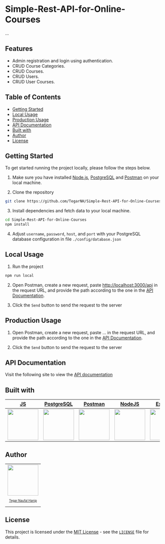 # Simple-Rest-API-for-Online-Courses
...


## Features
- Admin registration and login using authentication.
- CRUD Course Categories.
- CRUD Courses.
- CRUD Users.
- CRUD User Courses.



## Table of Contents
- [Getting Started](#getting-started)
- [Local Usage](#local-usage)
- [Production Usage](#production-usage)
- [API Documentation](#api-documentation)
- [Built with](#built-with)
- [Author](#author)
- [License](#license)



## Getting Started
To get started running the project locally, please follow the steps below.
1. Make sure you have installed [Node.js](https://nodejs.org/en/download/), [PostgreSQL](https://www.postgresql.org/download/) and [Postman](https://www.postman.com/) on your local machine. 

2. Clone the repository
```bash
git clone https://github.com/TegarNH/Simple-Rest-API-for-Online-Courses.git
```

3. Install dependencies and fetch data to your local machine.
```bash
cd Simple-Rest-API-for-Online-Courses
npm install
```

4. Adjust `username`, `password`, `host`, and `port` with your PostgreSQL database configuration in file `./config/database.json`



## Local Usage
1. Run the project
```bash
npm run local
```

2. Open Postman, create a new request, paste [http://localhost:3000/api](http://localhost:3000/api) in the request URL, and provide the path according to the one in the [API Documentation](#api-documentation).

3. Click the `Send` button to send the request to the server



## Production Usage
1. Open Postman, create a new request, paste ... in the request URL, and provide the path according to the one in the [API Documentation](#api-documentation).

2. Click the `Send` button to send the request to the server



## API Documentation
Visit the following site to view the [API documentation](...)



## Built with
| [JS](https://developer.mozilla.org/en-US/docs/Web/JavaScript)      | [PostgreSQL](https://www.postgresql.org/)      | [Postman](https://www.postman.com/)      | [NodeJS](https://nodejs.org/en/)      | [Express](https://expressjs.com/)      | [Sequelize](https://sequelize.org/)      |  [Railway](https://railway.app/)      |
|-------------|-------------|-------------|-------------|-------------|-------------|-------------|
| <img src="https://www.computerhope.com/jargon/j/javascript.png" width="100"> | <img src="https://upload.wikimedia.org/wikipedia/commons/2/29/Postgresql_elephant.svg" width="100"> | <img src="https://miro.medium.com/max/640/1*4b2A9LnOXidRaqXXU8CZMA.webp" width="100"> | <img src="https://user-images.githubusercontent.com/60727435/174690843-9fdfac60-e4c0-4ae8-a565-8212bd720ace.png" width="100"> | <img src="https://img2.pngdownload.id/20180614/aut/kisspng-node-js-express-js-javascript-solution-stack-web-a-5b22b9d544a3c5.7437956215290024532812.jpg" width="100"> | <img src="https://sequelize.org/img/logo.svg" width="100"> |  <img src="https://railway.app/brand/logo-light.png" width="100"> |



## Author
<table>
  <tr>
    <td align="center">
      <a href="https://github.com/TegarNH"><img src="https://avatars.githubusercontent.com/u/55114771?v=4" width="100px;" alt=""/></a><br />
      <a href="https://www.linkedin.com/in/tegarnaufalhanip/"><p style="font-size:10px">Tegar Naufal Hanip</p>
    </td>
  </tr>
</table>



## License
This project is licensed under the [MIT License](https://opensource.org/licenses/MIT) - see the [`LICENSE`](LICENSE) file for details.
